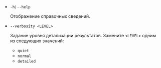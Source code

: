* `-h|--help`

  Отображение справочных сведений.

* `--verbosity <LEVEL>`

  Задание уровня детализации результатов. Замените `<LEVEL>` одним из следующих значений:
  
  * `quiet`
  * `normal`
  * `detailed`